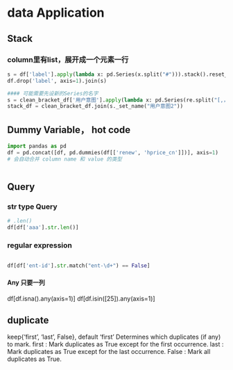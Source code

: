 # data Application


## Stack

### column里有list，展开成一个元素一行
``` py
s = df['label'].apply(lambda x: pd.Series(x.split("#"))).stack().reset_index(level=1, drop=True)
df.drop('label', axis=1).join(s)

#### 可能需要先设新的Series的名字
s = clean_bracket_df['用户意图'].apply(lambda x: pd.Series(re.split("[,，]", x))).stack().reset_index(level=1, drop=True)
stack_df = clean_bracket_df.join(s._set_name("用户意图2"))

```


## Dummy Variable， hot code 

``` py
import pandas as pd
df = pd.concat([df, pd.dummies(df[['renew', 'hprice_cn']])], axis=1)
# 会自动合并 column name 和 value 的类型



```

## Query



### str type Query

``` py
# .len()
df[df['aaa'].str.len()]

```



### regular expression

``` py

df[df['ent-id'].str.match("ent-\d+") == False]

``` 

#### Any 只要一列

df[df.isna().any(axis=1)]
df[df.isin([25]).any(axis=1)]



## duplicate
keep{‘first’, ‘last’, False}, default ‘first’
Determines which duplicates (if any) to mark.
first : Mark duplicates as True except for the first occurrence.
last : Mark duplicates as True except for the last occurrence.
False : Mark all duplicates as True.